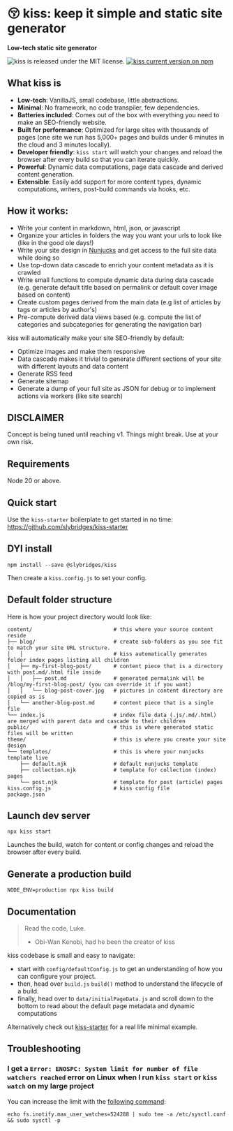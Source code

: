 # 😚 kiss: keep it simple and static site generator

**Low-tech static site generator**

<p>
  <img src="https://img.shields.io/badge/license-MIT-blue" alt="kiss is released under the MIT license." />
  <a href="https://www.npmjs.com/package/@slybridges/kiss">
    <img src="https://img.shields.io/npm/v/@slybridges/kiss" alt="kiss current version on npm" />
  </a>
</p>

## What kiss is

- **Low-tech**: VanillaJS, small codebase, little abstractions.
- **Minimal**: No framework, no code transpiler, few dependencies.
- **Batteries included**: Comes out of the box with everything you need to make an SEO-friendly website.
- **Built for performance**: Optimized for large sites with thousands of pages (one site we run has 5,000+ pages and builds under 6 minutes in the cloud and 3 minutes locally).
- **Developer friendly**: `kiss start` will watch your changes and reload the browser after every build so that you can iterate quickly.
- **Powerful**: Dynamic data computations, page data cascade and derived content generation.
- **Extensible**: Easily add support for more content types, dynamic computations, writers, post-build commands via hooks, etc.

## How it works:

- Write your content in markdown, html, json, or javascript
- Organize your articles in folders the way you want your urls to look like (like in the good ole days!)
- Write your site design in [Nunjucks](https://mozilla.github.io/nunjucks/) and get access to the full site data while doing so
- Use top-down data cascade to enrich your content metadata as it is crawled
- Write small functions to compute dynamic data during data cascade (e.g. generate default title based on permalink or default cover image based on content)
- Create custom pages derived from the main data (e.g list of articles by tags or articles by author's)
- Pre-compute derived data views based (e.g. compute the list of categories and subcategories for generating the navigation bar)

kiss will automatically make your site SEO-friendly by default:

- Optimize images and make them responsive
- Data cascade makes it trivial to generate different sections of your site with different layouts and data content
- Generate RSS feed
- Generate sitemap
- Generate a dump of your full site as JSON for debug or to implement actions via workers (like site search)

## DISCLAIMER

Concept is being tuned until reaching v1. Things might break. Use at your own risk.

## Requirements

Node 20 or above.

## Quick start

Use the `kiss-starter` boilerplate to get started in no time: https://github.com/slybridges/kiss-starter

## DYI install

```
npm install --save @slybridges/kiss
```

Then create a `kiss.config.js` to set your config.

## Default folder structure

Here is how your project directory would look like:

```
content/                          # this where your source content reside
├── blog/                         # create sub-folders as you see fit to match your site URL structure.
│   │                             # kiss automatically generates folder index pages listing all children
│   ├── my-first-blog-post/       # content piece that is a directory with post.md/.html file inside
│   │   ├── post.md               # generated permalink will be /blog/my-first-blog-post/ (you can override it if you want)
│   │   └── blog-post-cover.jpg   # pictures in content directory are copied as is
│   └── another-blog-post.md      # content piece that is a single file
└── index.js                      # index file data (.js/.md/.html) are merged with parent data and cascade to their children
public/                           # this is where generated static files will be written
theme/                            # this is where you create your site design
└── templates/                    # this is where your nunjucks template live
    ├── default.njk               # default nunjucks template
    ├── collection.njk            # template for collection (index) pages
    └── post.njk                  # template for post (article) pages
kiss.config.js                    # kiss config file
package.json
```

## Launch dev server

```
npx kiss start
```

Launches the build, watch for content or config changes and reload the browser after every build.

## Generate a production build

```
NODE_ENV=production npx kiss build
```

## Documentation

> Read the code, Luke.
>
> - Obi-Wan Kenobi, had he been the creator of kiss

kiss codebase is small and easy to navigate:

- start with `config/defaultConfig.js` to get an understanding of how you can configure your project.
- then, head over `build.js` `build()` method to understand the lifecycle of a build.
- finally, head over to `data/initialPageData.js` and scroll down to the bottom to read about the default page metadata and dynamic computations

Alternatively check out [kiss-starter](https://github.com/slybridges/kiss-starter) for a real life minimal example.

## Troubleshooting

### I get a `Error: ENOSPC: System limit for number of file watchers reached` error on Linux when I run `kiss start` or `kiss watch` on my large project

You can increase the limit with the [following command](https://stackoverflow.com/questions/55763428/react-native-error-enospc-system-limit-for-number-of-file-watchers-reached):

```
echo fs.inotify.max_user_watches=524288 | sudo tee -a /etc/sysctl.conf && sudo sysctl -p
```
